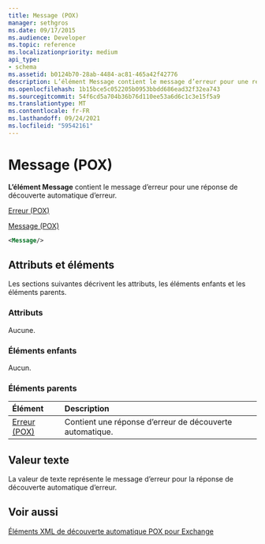 ```yaml
---
title: Message (POX)
manager: sethgros
ms.date: 09/17/2015
ms.audience: Developer
ms.topic: reference
ms.localizationpriority: medium
api_type:
- schema
ms.assetid: b0124b70-28ab-4484-ac81-465a42f42776
description: L’élément Message contient le message d’erreur pour une réponse de découverte automatique d’erreur.
ms.openlocfilehash: 1b15bce5c052205b0953bbdd686ead32f32ea743
ms.sourcegitcommit: 54f6cd5a704b36b76d110ee53a6d6c1c3e15f5a9
ms.translationtype: MT
ms.contentlocale: fr-FR
ms.lasthandoff: 09/24/2021
ms.locfileid: "59542161"
---
```

# <a name="message-pox"></a>Message (POX)

**L’élément Message** contient le message d’erreur pour une réponse de découverte automatique d’erreur. 
  
[Erreur (POX)](error-pox.md)
  
[Message (POX)](message-pox.md)
  
```xml
<Message/>
```

## <a name="attributes-and-elements"></a>Attributs et éléments

Les sections suivantes décrivent les attributs, les éléments enfants et les éléments parents.
  
### <a name="attributes"></a>Attributs

Aucune.
  
### <a name="child-elements"></a>Éléments enfants

Aucun.
  
### <a name="parent-elements"></a>Éléments parents

|**Élément**|**Description**|
|:-----|:-----|
|[Erreur (POX)](error-pox.md) <br/> |Contient une réponse d’erreur de découverte automatique.  <br/> |
   
## <a name="text-value"></a>Valeur texte

La valeur de texte représente le message d’erreur pour la réponse de découverte automatique d’erreur.
  
## <a name="see-also"></a>Voir aussi



[Éléments XML de découverte automatique POX pour Exchange](pox-autodiscover-xml-elements-for-exchange.md)

